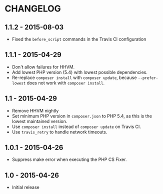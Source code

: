 # CHANGELOG

## 1.1.2 - 2015-08-03

* Fixed the `before_script` commands in the Travis CI configuration

## 1.1.1 - 2015-04-29

* Don't allow failures for HHVM.
* Add lowest PHP version (5.4) with lowest possible dependencies.
* Re-replace `composer install` with `composer update`, because `--prefer-lowest` does not work with `composer install`.

## 1.1 - 2015-04-29

* Remove HHVM nightly
* Set minimum PHP version in `composer.json` to PHP 5.4, as this is the lowest maintained version.
* Use `composer install` instead of `composer update` on Travis CI.
* Use `travis_retry` to handle network timeouts.

## 1.0.1 - 2015-04-26

* Suppress make error when executing the PHP CS Fixer. 

## 1.0 - 2015-04-26

* Initial release
